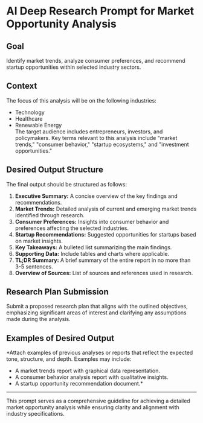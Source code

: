 # AI Deep Research Prompt for Market Opportunity Analysis

## Goal
Identify market trends, analyze consumer preferences, and recommend startup opportunities within selected industry sectors.

## Context
The focus of this analysis will be on the following industries:
- Technology
- Healthcare
- Renewable Energy  
The target audience includes entrepreneurs, investors, and policymakers. Key terms relevant to this analysis include "market trends," "consumer behavior," "startup ecosystems," and "investment opportunities."

## Desired Output Structure
The final output should be structured as follows:  
1. **Executive Summary:** A concise overview of the key findings and recommendations.  
2. **Market Trends:** Detailed analysis of current and emerging market trends identified through research.  
3. **Consumer Preferences:** Insights into consumer behavior and preferences affecting the selected industries.  
4. **Startup Recommendations:** Suggested opportunities for startups based on market insights.  
5. **Key Takeaways:** A bulleted list summarizing the main findings.  
6. **Supporting Data:** Include tables and charts where applicable.  
7. **TL;DR Summary:** A brief summary of the entire report in no more than 3-5 sentences.  
8. **Overview of Sources:** List of sources and references used in research.

## Research Plan Submission
Submit a proposed research plan that aligns with the outlined objectives, emphasizing significant areas of interest and clarifying any assumptions made during the analysis. 

## Examples of Desired Output
*Attach examples of previous analyses or reports that reflect the expected tone, structure, and depth. Examples may include:
- A market trends report with graphical data representation.
- A consumer behavior analysis report with qualitative insights.
- A startup opportunity recommendation document.*

---

This prompt serves as a comprehensive guideline for achieving a detailed market opportunity analysis while ensuring clarity and alignment with industry specifications.